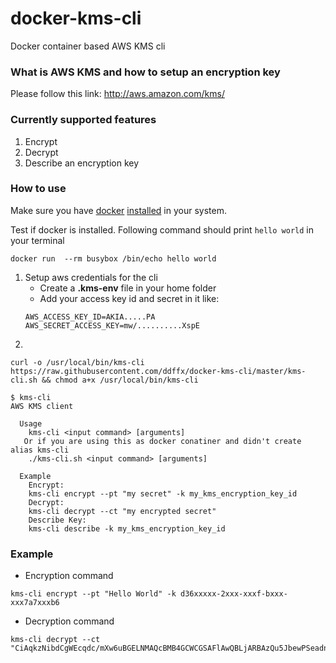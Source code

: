 # docker-kms-cli
Docker container based AWS KMS cli
### What is AWS KMS and how to setup an encryption key
Please follow this link: http://aws.amazon.com/kms/

### Currently supported features
1. Encrypt
2. Decrypt
3. Describe an encryption key
 
### How to use
Make sure you have [docker](https://docs.docker.com/) [installed](https://docs.docker.com/installation/) in your system.

Test if docker is installed. Following command should print `hello world` in your terminal

```
docker run  --rm busybox /bin/echo hello world
```

1. Setup aws credentials for the cli
    - Create a **.kms-env** file in your home folder
    - Add your access key id and secret in it like:
    ```
    AWS_ACCESS_KEY_ID=AKIA.....PA
    AWS_SECRET_ACCESS_KEY=mw/..........XspE
    ```
2. 
```
curl -o /usr/local/bin/kms-cli https://raw.githubusercontent.com/ddffx/docker-kms-cli/master/kms-cli.sh && chmod a+x /usr/local/bin/kms-cli
```

```
$ kms-cli
AWS KMS client

  Usage
    kms-cli <input command> [arguments]
   Or if you are using this as docker conatiner and didn't create alias kms-cli
    ./kms-cli.sh <input command> [arguments]

  Example
    Encrypt:
    kms-cli encrypt --pt "my secret" -k my_kms_encryption_key_id
    Decrypt:
    kms-cli decrypt --ct "my encrypted secret"
    Describe Key:
    kms-cli describe -k my_kms_encryption_key_id
```
### Example
- Encryption command
```
kms-cli encrypt --pt "Hello World" -k d36xxxxx-2xxx-xxxf-bxxx-xxx7a7xxxb6
```
- Decryption command
```
kms-cli decrypt --ct "CiAqkzNibdCgWEcqdc/mXw6uBGELNMAQcBMB4GCWCGSAFlAwQBLjARBAzQu5JbewPSeadnSwqVdApEbzLzrXcAw=="
```
